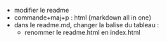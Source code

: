 - modifier le readme
- commande+maj+p : html (markdown all in one)
- dans le readme.md, changer la balise du tableau :
  - <table style="border-collapse: collapse; width: 100%; font-size: 16px;">
- renommer le readme.html en index.html
